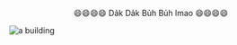                             
<p align="center" >😄😄😄😄 Dảk Dảk Bủh Bủh lmao 😄😄😄😄</p>

![a building](https://mir-s3-cdn-cf.behance.net/project_modules/max_1200/74cfe322925791.5631a88c1949e.png)
<!--
**minhglhf/minhglhf** is a ✨ _special_ ✨ repository because its `README.md` (this file) appears on your GitHub profile.

Here are some ideas to get you started:

- 🔭 I’m currently working on ...
- 🌱 I’m currently learning ...
- 👯 I’m looking to collaborate on ...
- 🤔 I’m looking for help with ...
- 💬 Ask me about ...
- 📫 How to reach me: ...
- 😄 Pronouns: ...
- ⚡ Fun fact: ...
-->
